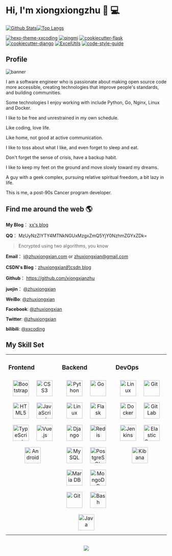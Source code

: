 # Hi, I'm xiongxiongzhu 👋 💻

[![Github Stats](https://github-readme-stats.vercel.app/api?username=xiongxianzhu&show_icons=true&count_private=true&include_all_commits=true&hide_border=true&locale=cn&title_color=00E3FF&icon_color=e91e63&text_color=ff5722&bg_color=0,EC6C6C,FFD479,FFFC79,73FA79)](https://github-readme-stats.vercel.app/api?username=xiongxianzhu&show_icons=true&count_private=true&include_all_commits=true&hide_border=true&locale=cn&title_color=00E3FF&icon_color=e91e63&text_color=ff5722&bg_color=0,EC6C6C,FFD479,FFFC79,73FA79)[![Top Langs](https://github-readme-stats.vercel.app/api/top-langs/?username=xiongxianzhu&layout=compact&hide=php&show_icons=true&count_private=true&hide_border=true&locale=cn&title_color=a00c39&icon_color=e91e63&text_color=ff5722&bg_color=0,73FA79,73FDFF,D783FF&card_width=445)](https://github-readme-stats.vercel.app/api/top-langs/?username=xiongxianzhu&layout=compact&hide=php&show_icons=true&count_private=true&hide_border=true&locale=cn&title_color=a00c39&icon_color=e91e63&text_color=ff5722&bg_color=0,73FA79,73FDFF,D783FF&card_width=445)


[![hexo-theme-xxcoding](https://github-readme-stats.vercel.app/api/pin/?username=xiongxianzhu&repo=hexo-theme-xxcoding&show_owner=true&hide_border=true&title_color=16a8ad&icon_color=e91e63&text_color=d73a49&bg_color=0,EC6C6C,FFD479,FFFC79,73FA79)](https://github.com/xiongxianzhu/hexo-theme-xxcoding)
[![qingmi](https://github-readme-stats.vercel.app/api/pin/?username=xiongxianzhu&repo=qingmi&show_owner=true&hide_border=true&title_color=16a8ad&icon_color=e91e63&text_color=d73a49&bg_color=0,73FA79,73FDFF,D783FF)](https://github.com/xiongxianzhu/qingmi)
[![cookiecutter-flask](https://github-readme-stats.vercel.app/api/pin/?username=xiongxianzhu&repo=cookiecutter-flask&show_owner=true&hide_border=true&title_color=16a8ad&icon_color=e91e63&text_color=d73a49&bg_color=0,EC6C6C,FFD479,FFFC79,73FA79)](https://github.com/xiongxianzhu/cookiecutter-flask)
[![cookiecutter-django](https://github-readme-stats.vercel.app/api/pin/?username=xiongxianzhu&repo=cookiecutter-django&show_owner=true&hide_border=true&title_color=16a8ad&icon_color=e91e63&text_color=d73a49&bg_color=0,73FA79,73FDFF,D783FF)](https://github.com/xiongxianzhu/cookiecutter-django)
[![ExcelUtils](https://github-readme-stats.vercel.app/api/pin/?username=xiongxianzhu&repo=ExcelUtils&show_owner=true&hide_border=true&title_color=16a8ad&icon_color=e91e63&text_color=d73a49&bg_color=0,EC6C6C,FFD479,FFFC79,73FA79)](https://github.com/xiongxianzhu/ExcelUtils)
[![code-style-guide](https://github-readme-stats.vercel.app/api/pin/?username=xiongxianzhu&repo=code-style-guide&show_owner=true&hide_border=true&title_color=16a8ad&icon_color=e91e63&text_color=d73a49&bg_color=0,73FA79,73FDFF,D783FF)](https://github.com/xiongxianzhu/code-style-guide)


## Profile

<img src="http://qiniu.zhuxiongxian.com/bg000001.jpg" alt="banner">

I am a software engineer who is passionate about making open source code more accessible, creating technologies that improve people's standards, and building communities.

Some technologies I enjoy working with include Python, Go, Nginx, Linux and Docker.

I like to be free and unrestrained in my own schedule.

Like coding, love life.

Like home, not good at active communication.

I like to toss about what I like, and even forget to sleep and eat.

Don't forget the sense of crisis, have a backup habit.

I like to keep my feet on the ground and move slowly toward my dreams.

A guy with a geek complex, pursuing relative spiritual freedom, a bit lazy in life.

This is me, a post-90s Cancer program developer.

## Find me around the web 🌎

**My Blog**： [xx's blog](https://zhuxiongxian.cc)

**QQ**： MzUyNzZlYTY4MTNkNGUxMzgxZmQ5YjY0NzhmZGYxZDk=
> Encrypted using two algorithms, you know

**Email**： <i@zhuxiongxian.com> or <zhuxiongxian@gmail.com>

**CSDN's Blog**：[zhuxiongxian的csdn blog](http://xxcoding.blog.csdn.net "zhuxiongxian的csdn blog")

**Github**： <https://github.com/xiongxianzhu>

**juejin**： [@zhuxiongxian](https://juejin.im/user/5848e5f161ff4b006cb4a534)

**WeiBo**: [@zhuxiongxian](http://weibo.com/929679459)

**Facebook**: [@zhuxiongxian](https://www.facebook.com/xiongxian.zhu)

**Twitter**: [@zhuxiongxian](https://twitter.com/xiongxianzhu)

**bilibili**: [@xxcoding](https://space.bilibili.com/200731874)

## My Skill Set  
<table><tr><td valign="top" width="33%">

### Frontend  
<div align="center">  
<a href="https://getbootstrap.com/docs/3.4/javascript/" target="_blank"><img style="margin: 10px" src="https://profilinator.rishav.dev/skills-assets/bootstrap-plain.svg" alt="Bootstrap" height="50" /></a>  
<a href="https://www.w3schools.com/css/" target="_blank"><img style="margin: 10px" src="https://profilinator.rishav.dev/skills-assets/css3-original-wordmark.svg" alt="CSS3" height="50" /></a>  
<a href="https://en.wikipedia.org/wiki/HTML5" target="_blank"><img style="margin: 10px" src="https://profilinator.rishav.dev/skills-assets/html5-original-wordmark.svg" alt="HTML5" height="50" /></a>  
<a href="https://www.javascript.com/" target="_blank"><img style="margin: 10px" src="https://profilinator.rishav.dev/skills-assets/javascript-original.svg" alt="JavaScript" height="50" /></a>  
<a href="https://www.typescriptlang.org/" target="_blank"><img style="margin: 10px" src="https://profilinator.rishav.dev/skills-assets/typescript-original.svg" alt="TypeScript" height="50" /></a>  
<a href="https://vuejs.org/" target="_blank"><img style="margin: 10px" src="https://profilinator.rishav.dev/skills-assets/vuejs-original-wordmark.svg" alt="Vue.js" height="50" /></a>  
<a href="https://www.android.com/intl/en_in/" target="_blank"><img style="margin: 10px" src="https://profilinator.rishav.dev/skills-assets/android-original-wordmark.svg" alt="Android" height="50" /></a>  
</div>

</td><td valign="top" width="33%">



### Backend  
<div align="center">  
<a href="https://www.python.org/" target="_blank"><img style="margin: 10px" src="https://profilinator.rishav.dev/skills-assets/python-original.svg" alt="Python" height="50" /></a>  
<a href="https://go.dev/" target="_blank"><img style="margin: 10px" src="https://profilinator.rishav.dev/skills-assets/go-original.svg" alt="Go" height="50" /></a>  
<a href="https://www.linux.org/" target="_blank"><img style="margin: 10px" src="https://profilinator.rishav.dev/skills-assets/linux-original.svg" alt="Linux" height="50" /></a>  
<a href="https://flask.palletsprojects.com/" target="_blank"><img style="margin: 10px" src="https://profilinator.rishav.dev/skills-assets/flask.png" alt="Flask" height="50" /></a>  
<a href="https://www.djangoproject.com/" target="_blank"><img style="margin: 10px" src="https://profilinator.rishav.dev/skills-assets/django-original.svg" alt="Django" height="50" /></a>  
<a href="https://redis.io/" target="_blank"><img style="margin: 10px" src="https://profilinator.rishav.dev/skills-assets/redis-original-wordmark.svg" alt="Redis" height="50" /></a>  
<a href="https://www.mysql.com/" target="_blank"><img style="margin: 10px" src="https://profilinator.rishav.dev/skills-assets/mysql-original-wordmark.svg" alt="MySQL" height="50" /></a>  
<a href="https://www.postgresql.org/" target="_blank"><img style="margin: 10px" src="https://profilinator.rishav.dev/skills-assets/postgresql-original-wordmark.svg" alt="PostgreSQL" height="50" /></a>  
<a href="https://mariadb.org/" target="_blank"><img style="margin: 10px" src="https://profilinator.rishav.dev/skills-assets/mariadb.png" alt="Maria DB" height="50" /></a>  
<a href="https://www.mongodb.com/" target="_blank"><img style="margin: 10px" src="https://profilinator.rishav.dev/skills-assets/mongodb-original-wordmark.svg" alt="MongoDB" height="50" /></a>  
<a href="https://github.com/" target="_blank"><img style="margin: 10px" src="https://profilinator.rishav.dev/skills-assets/git-scm-icon.svg" alt="Git" height="50" /></a>  
<a href="https://www.gnu.org/software/bash/" target="_blank"><img style="margin: 10px" src="https://profilinator.rishav.dev/skills-assets/gnu_bash-icon.svg" alt="Bash" height="50" /></a>  
<a href="https://www.java.com/" target="_blank"><img style="margin: 10px" src="https://profilinator.rishav.dev/skills-assets/java-original-wordmark.svg" alt="Java" height="50" /></a>  
</div>

</td><td valign="top" width="33%">

### DevOps  
<div align="center">  
<a href="https://www.linux.org/" target="_blank"><img style="margin: 10px" src="https://profilinator.rishav.dev/skills-assets/linux-original.svg" alt="Linux" height="50" /></a>  
<a href="https://github.com/" target="_blank"><img style="margin: 10px" src="https://profilinator.rishav.dev/skills-assets/git-scm-icon.svg" alt="Git" height="50" /></a>  
<a href="https://www.docker.com/" target="_blank"><img style="margin: 10px" src="https://profilinator.rishav.dev/skills-assets/docker-original-wordmark.svg" alt="Docker" height="50" /></a>  
<a href="https://about.gitlab.com/" target="_blank"><img style="margin: 10px" src="https://profilinator.rishav.dev/skills-assets/gitlab.svg" alt="GitLab" height="50" /></a>  
<a href="https://www.jenkins.io/" target="_blank"><img style="margin: 10px" src="https://profilinator.rishav.dev/skills-assets/jenkins-icon.svg" alt="Jenkins" height="50" /></a>  
<a href="https://www.elastic.co/" target="_blank"><img style="margin: 10px" src="https://profilinator.rishav.dev/skills-assets/elasticsearch.png" alt="Elastic Search" height="50" /></a>  
<a href="https://www.elastic.co/kibana/" target="_blank"><img style="margin: 10px" src="https://profilinator.rishav.dev/skills-assets/kibana.png" alt="Kibana" height="50" /></a>  
</div>

</td></tr></table>  

<br/>  

<div align="center">
<img src="https://komarev.com/ghpvc/?username=xiongxianzhu&&style=flat-square" align="center" />
</div>  
